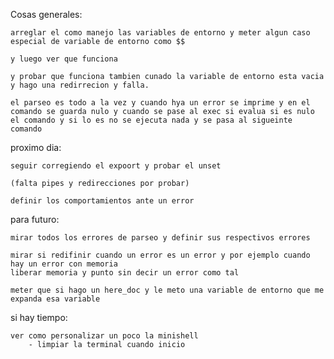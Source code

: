 Cosas generales:

	arreglar el como manejo las variables de entorno y meter algun caso especial de variable de entorno como $$ 

	y luego ver que funciona 

	y probar que funciona tambien cunado la variable de entorno esta vacia y hago una redirrecion y falla.

	el parseo es todo a la vez y cuando hya un error se imprime y en el comando se guarda nulo y cuando se pase al exec si evalua si es nulo el comando y si lo es no se ejecuta nada y se pasa al sigueinte comando

proximo dia:

	seguir corregiendo el expoort y probar el unset
	
	(falta pipes y redirecciones por probar)

	definir los comportamientos ante un error


para futuro:

	mirar todos los errores de parseo y definir sus respectivos errores

	mirar si redifinir cuando un error es un error y por ejemplo cuando hay un error con memoria 
	liberar memoria y punto sin decir un error como tal

	meter que si hago un here_doc y le meto una variable de entorno que me expanda esa variable
	


si hay tiempo:

	ver como personalizar un poco la minishell
		- limpiar la terminal cuando inicio
		


